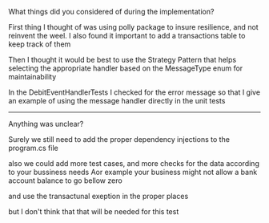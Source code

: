 What things did you considered of during the implementation?

First thing I thought of was using polly package to insure resilience, and not reinvent the weel.
I also found it important to add a transactions table to keep track of them

Then I thought it would be best to use the Strategy Pattern that helps selecting the appropriate handler based on the MessageType enum for maintainability

In the DebitEventHandlerTests I checked for the error message so that I give an example of using the message handler directly in the unit tests

---

Anything was unclear?

Surely we still need to add the proper dependency injections to the program.cs file

also we could add more test cases, and more checks for the data according to your bussiness needs
Aor example your business might not allow a bank account balance to go bellow zero

and use the transactunal exeption in the proper places

but I don't think that that will be needed for this test
